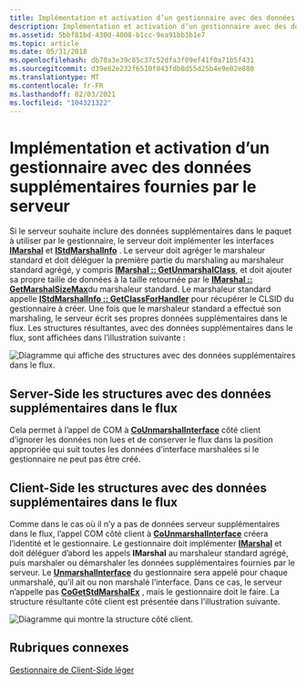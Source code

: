 ```yaml
---
title: Implémentation et activation d’un gestionnaire avec des données supplémentaires fournies par le serveur
description: Implémentation et activation d’un gestionnaire avec des données supplémentaires fournies par le serveur
ms.assetid: 5bbf81bd-430d-4008-b1cc-9ea91bb3b1e7
ms.topic: article
ms.date: 05/31/2018
ms.openlocfilehash: db78a3e39c85c37c52dfa3f09ef41f0a71b5f431
ms.sourcegitcommit: d39e82e232f6510f843fdb8d55d25b4e9e02e880
ms.translationtype: MT
ms.contentlocale: fr-FR
ms.lasthandoff: 02/03/2021
ms.locfileid: "104321322"
---
```

# <a name="implementing-and-activating-a-handler-with-extra-data-supplied-by-server"></a>Implémentation et activation d’un gestionnaire avec des données supplémentaires fournies par le serveur

Si le serveur souhaite inclure des données supplémentaires dans le paquet à utiliser par le gestionnaire, le serveur doit implémenter les interfaces [**IMarshal**](/windows/win32/api/objidlbase/nn-objidlbase-imarshal) et [**IStdMarshalInfo**](/windows/win32/api/objidlbase/nn-objidlbase-istdmarshalinfo) . Le serveur doit agréger le marshaleur standard et doit déléguer la première partie du marshaling au marshaleur standard agrégé, y compris [**IMarshal :: GetUnmarshalClass**](/windows/desktop/api/ObjIdl/nf-objidl-imarshal-getunmarshalclass), et doit ajouter sa propre taille de données à la taille retournée par le [**IMarshal :: GetMarshalSizeMax**](/windows/desktop/api/ObjIdl/nf-objidl-imarshal-getmarshalsizemax)du marshaleur standard. Le marshaleur standard appelle [**IStdMarshalInfo :: GetClassForHandler**](/windows/win32/api/objidlbase/nf-objidlbase-istdmarshalinfo-getclassforhandler) pour récupérer le CLSID du gestionnaire à créer. Une fois que le marshaleur standard a effectué son marshaling, le serveur écrit ses propres données supplémentaires dans le flux. Les structures résultantes, avec des données supplémentaires dans le flux, sont affichées dans l’illustration suivante :

![Diagramme qui affiche des structures avec des données supplémentaires dans le flux.](images/4cff306b-bb82-4c05-8e64-7ca73731f265.png)

## <a name="server-side-structures-with-extra-data-in-stream"></a>Server-Side les structures avec des données supplémentaires dans le flux

Cela permet à l’appel de COM à [**CoUnmarshalInterface**](/windows/desktop/api/combaseapi/nf-combaseapi-counmarshalinterface) côté client d’ignorer les données non lues et de conserver le flux dans la position appropriée qui suit toutes les données d’interface marshalées si le gestionnaire ne peut pas être créé.

## <a name="client-side-structures-with-extra-data-in-stream"></a>Client-Side les structures avec des données supplémentaires dans le flux

Comme dans le cas où il n’y a pas de données serveur supplémentaires dans le flux, l’appel COM côté client à [**CoUnmarshalInterface**](/windows/desktop/api/combaseapi/nf-combaseapi-counmarshalinterface) créera l’identité et le gestionnaire. Le gestionnaire doit implémenter [**IMarshal**](/windows/win32/api/objidlbase/nn-objidlbase-imarshal) et doit déléguer d’abord les appels **IMarshal** au marshaleur standard agrégé, puis marshaler ou démarshaler les données supplémentaires fournies par le serveur. Le [**UnmarshalInterface**](/windows/win32/api/objidlbase/nf-objidlbase-imarshal-unmarshalinterface) du gestionnaire sera appelé pour chaque unmarshalé, qu’il ait ou non marshalé l’interface. Dans ce cas, le serveur n’appelle pas [**CoGetStdMarshalEx**](/windows/desktop/api/combaseapi/nf-combaseapi-cogetstdmarshalex) , mais le gestionnaire doit le faire. La structure résultante côté client est présentée dans l’illustration suivante.

![Diagramme qui montre la structure côté client.](images/053411c7-9d54-4ae5-bcb6-778454b1d86f.png)

## <a name="related-topics"></a>Rubriques connexes

<dl> <dt>

[Gestionnaire de Client-Side léger](the-lightweight-client-side-handler.md)
</dt> </dl>

 

 
